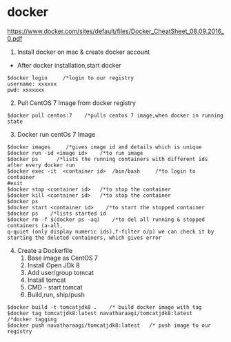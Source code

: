 # docker
https://www.docker.com/sites/default/files/Docker_CheatSheet_08.09.2016_0.pdf
1. Install docker on mac & create docker account
- After docker installation,start docker
```ssh
$docker login     /*login to our registry
username: xxxxxx
pwd: xxxxxxx
```
2. Pull CentOS 7 Image from docker registry
```ssh
$docker pull centos:7    /*pulls centos 7 image,when docker in running state
```
3. Docker run centOs 7 Image
```ssh
$docker images     /*gives image id and details which is unique
$docker run -id <image id>    /*to run image
$docker ps      /*lists the running containers with different ids after every docker run
$docker exec -it  <container id>  /bin/bash     /*to login to container
#exit     
$docker stop <container id>   /*to stop the container
$docker kill <container id>   /*to stop the container
$docker ps     
$docker start <container id>    /*to start the stopped container
$docker ps    /*lists started id
$docker rm -f $(docker ps -aq)    /*to del all running & stopped containers (a-all,
q-quiet (only display numeric ids),f-filter o/p) we can check it by starting the deleted containers, which gives error
```
4. Create a Dockerfile
    1. Base image as CentOS 7  
    2. Install Open JDk 8
    3. Add user/group  tomcat     
    4. Install tomcat
    5. CMD - start tomcat
    6. Build,run, ship/push
```ssh
$docker build -t tomcatjdk8 .    /* build docker image with tag
$docker tag tomcatjdk8:latest navatharaagi/tomcatjdk8:latest    /*docker tagging
$docker push navatharaagi/tomcatjdk8:latest   /* push image to our registry
```
